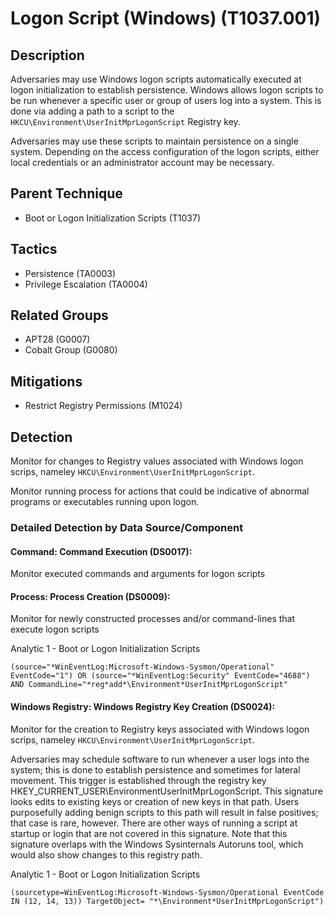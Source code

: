 # Logon Script (Windows) (T1037.001)

## Description
Adversaries may use Windows logon scripts automatically executed at logon initialization to establish persistence. Windows allows logon scripts to be run whenever a specific user or group of users log into a system. This is done via adding a path to a script to the ```HKCU\Environment\UserInitMprLogonScript``` Registry key.

Adversaries may use these scripts to maintain persistence on a single system. Depending on the access configuration of the logon scripts, either local credentials or an administrator account may be necessary. 

## Parent Technique
- Boot or Logon Initialization Scripts (T1037)

## Tactics
- Persistence (TA0003)
- Privilege Escalation (TA0004)

## Related Groups
- APT28 (G0007)
- Cobalt Group (G0080)

## Mitigations
- Restrict Registry Permissions (M1024)

## Detection
Monitor for changes to Registry values associated with Windows logon scrips, nameley ```HKCU\Environment\UserInitMprLogonScript```.

Monitor running process for actions that could be indicative of abnormal programs or executables running upon logon.

### Detailed Detection by Data Source/Component
#### Command: Command Execution (DS0017): 
Monitor executed commands and arguments for logon scripts

#### Process: Process Creation (DS0009): 
Monitor for newly constructed processes and/or command-lines that execute logon scripts

Analytic 1 - Boot or Logon Initialization Scripts

```(source="*WinEventLog:Microsoft-Windows-Sysmon/Operational" EventCode="1") OR (source="*WinEventLog:Security" EventCode="4688") AND CommandLine="*reg*add*\Environment*UserInitMprLogonScript" ```

#### Windows Registry: Windows Registry Key Creation (DS0024): 
Monitor for the creation to Registry keys associated with Windows logon scrips, nameley ```HKCU\Environment\UserInitMprLogonScript```.

Adversaries may schedule software to run whenever a user logs into the system; this is done to establish persistence and sometimes for lateral movement. This trigger is established through the registry key HKEY_CURRENT_USER\EnvironmentUserInitMprLogonScript. This signature looks edits to existing keys or creation of new keys in that path. Users purposefully adding benign scripts to this path will result in false positives; that case is rare, however. There are other ways of running a script at startup or login that are not covered in this signature. Note that this signature overlaps with the Windows Sysinternals Autoruns tool, which would also show changes to this registry path.

Analytic 1 - Boot or Logon Initialization Scripts

``` (sourcetype=WinEventLog:Microsoft-Windows-Sysmon/Operational EventCode IN (12, 14, 13)) TargetObject= "*\Environment*UserInitMprLogonScript")  ```

